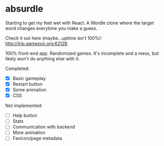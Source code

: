 # absurdle

Starting to get my feet wet with React.
A Wordle clone where the target word changes everytime you make a guess.

Check it out here (maybe...uptime isn't 100%): http://jrip.gamezoo.org:62126

100% front-end app.
Randomized games.
It's incomplete and a mess, but likely won't do anything else with it.

Completed:
- [x] Basic gameplay
- [x] Restart button
- [x] Some animation
- [x] CSS

Not implemented:
- [ ] Help button
- [ ] Stats
- [ ] Communication with backend
- [ ] More animation
- [ ] Favicon/page metadata
